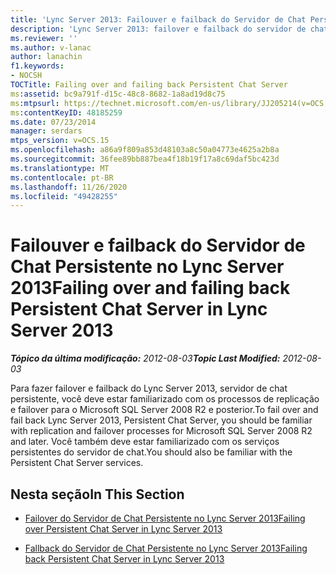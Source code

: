 ```yaml
---
title: 'Lync Server 2013: Failouver e failback do Servidor de Chat Persistente'
description: 'Lync Server 2013: failover e failback do servidor de chat persistente.'
ms.reviewer: ''
ms.author: v-lanac
author: lanachin
f1.keywords:
- NOCSH
TOCTitle: Failing over and failing back Persistent Chat Server
ms:assetid: bc9a791f-d15c-48c8-8682-1a8ad19d8c75
ms:mtpsurl: https://technet.microsoft.com/en-us/library/JJ205214(v=OCS.15)
ms:contentKeyID: 48185259
ms.date: 07/23/2014
manager: serdars
mtps_version: v=OCS.15
ms.openlocfilehash: a86a9f809a853d48103a8c50a04773e4625a2b8a
ms.sourcegitcommit: 36fee89bb887bea4f18b19f17a8c69daf5bc423d
ms.translationtype: MT
ms.contentlocale: pt-BR
ms.lasthandoff: 11/26/2020
ms.locfileid: "49428255"
---
```

# <a name="failing-over-and-failing-back-persistent-chat-server-in-lync-server-2013"></a><span data-ttu-id="fec48-103">Failouver e failback do Servidor de Chat Persistente no Lync Server 2013</span><span class="sxs-lookup"><span data-stu-id="fec48-103">Failing over and failing back Persistent Chat Server in Lync Server 2013</span></span>

<div data-xmlns="http://www.w3.org/1999/xhtml">

<div class="topic" data-xmlns="http://www.w3.org/1999/xhtml" data-msxsl="urn:schemas-microsoft-com:xslt" data-cs="https://msdn.microsoft.com/">

<div data-asp="https://msdn2.microsoft.com/asp">



</div>

<div id="mainSection">

<div id="mainBody"><span data-ttu-id="fec48-104">

<span> </span></span><span class="sxs-lookup"><span data-stu-id="fec48-104">

<span> </span></span></span>

<span data-ttu-id="fec48-105">_**Tópico da última modificação:** 2012-08-03_</span><span class="sxs-lookup"><span data-stu-id="fec48-105">_**Topic Last Modified:** 2012-08-03_</span></span>

<span data-ttu-id="fec48-106">Para fazer failover e failback do Lync Server 2013, servidor de chat persistente, você deve estar familiarizado com os processos de replicação e failover para o Microsoft SQL Server 2008 R2 e posterior.</span><span class="sxs-lookup"><span data-stu-id="fec48-106">To fail over and fail back Lync Server 2013, Persistent Chat Server, you should be familiar with replication and failover processes for Microsoft SQL Server 2008 R2 and later.</span></span> <span data-ttu-id="fec48-107">Você também deve estar familiarizado com os serviços persistentes do servidor de chat.</span><span class="sxs-lookup"><span data-stu-id="fec48-107">You should also be familiar with the Persistent Chat Server services.</span></span>

<div>

## <a name="in-this-section"></a><span data-ttu-id="fec48-108">Nesta seção</span><span class="sxs-lookup"><span data-stu-id="fec48-108">In This Section</span></span>

  - [<span data-ttu-id="fec48-109">Failover do Servidor de Chat Persistente no Lync Server 2013</span><span class="sxs-lookup"><span data-stu-id="fec48-109">Failing over Persistent Chat Server in Lync Server 2013</span></span>](lync-server-2013-failing-over-persistent-chat-server.md)

  - [<span data-ttu-id="fec48-110">Fallback do Servidor de Chat Persistente no Lync Server 2013</span><span class="sxs-lookup"><span data-stu-id="fec48-110">Failing back Persistent Chat Server in Lync Server 2013</span></span>](lync-server-2013-failing-back-persistent-chat-server.md)

<span data-ttu-id="fec48-111"></div>

</div>

<span> </span>

</div>

</div>

</span><span class="sxs-lookup"><span data-stu-id="fec48-111"></div>

</div>

<span> </span>

</div>

</div>

</span></span></div>

